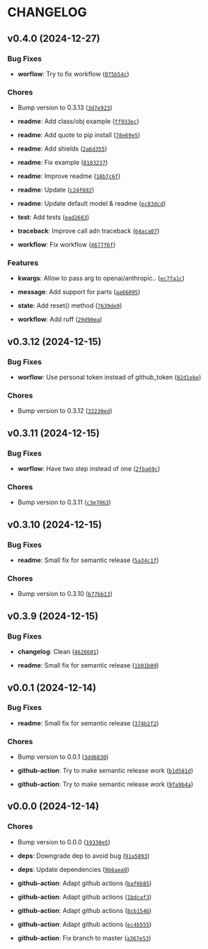 # CHANGELOG


## v0.4.0 (2024-12-27)

### Bug Fixes

- **worflow**: Try to fix workflow
  ([`075b54c`](https://github.com/BenderV/autochat/commit/075b54cdb8c3a7b45016bbc5297e8f98206d0b5a))

### Chores

- Bump version to 0.3.13
  ([`3d7e923`](https://github.com/BenderV/autochat/commit/3d7e9236495ba5e9e92dc947b4599c58a833e12a))

- **readme**: Add class/obj example
  ([`ff933ec`](https://github.com/BenderV/autochat/commit/ff933ecf110e5753cc29ebd408d5321563330198))

- **readme**: Add quote to pip install
  ([`78e69e5`](https://github.com/BenderV/autochat/commit/78e69e5af40ecdd413d86758e4b4027ecdfa1e67))

- **readme**: Add shields
  ([`2a6d355`](https://github.com/BenderV/autochat/commit/2a6d355e51cc8df866c47ab849ea9b57ce7337f2))

- **readme**: Fix example
  ([`8183237`](https://github.com/BenderV/autochat/commit/81832371a03a667712b2d982986fb8270b977518))

- **readme**: Improve readme
  ([`18b7c6f`](https://github.com/BenderV/autochat/commit/18b7c6f8e9ac907805335c03ece9c3d739f04441))

- **readme**: Update
  ([`c24f692`](https://github.com/BenderV/autochat/commit/c24f6929a1fec4140d07561f7cd1bc9abe9ab2f8))

- **readme**: Update default model & readme
  ([`ec83dcd`](https://github.com/BenderV/autochat/commit/ec83dcd60899b533258b7f18e4d14789bff8a194))

- **test**: Add tests
  ([`ead2683`](https://github.com/BenderV/autochat/commit/ead268326cb00bb3f30701bae6fdad44e0dc7554))

- **traceback**: Improve call adn traceback
  ([`64aca07`](https://github.com/BenderV/autochat/commit/64aca077d475618854904b50a3c0244bdf87d8e3))

- **workflow**: Fix workflow
  ([`4677f6f`](https://github.com/BenderV/autochat/commit/4677f6f1785e9977dab5c905ff986b0ce4456af9))

### Features

- **kwargs**: Allow to pass arg to openai/anthropic..
  ([`ec7fa1c`](https://github.com/BenderV/autochat/commit/ec7fa1cfb09997773939b746399800aaf2ed86da))

- **message**: Add support for parts
  ([`aa66095`](https://github.com/BenderV/autochat/commit/aa6609572fc1b68c77af7d524013a12b844238e4))

- **state**: Add reset() method
  ([`7639de0`](https://github.com/BenderV/autochat/commit/7639de0b9d25be3fade257acf69781127beedbed))

- **workflow**: Add ruff
  ([`29d90ea`](https://github.com/BenderV/autochat/commit/29d90ea3003831483fd7e51f0602e45b5f8ba999))


## v0.3.12 (2024-12-15)

### Bug Fixes

- **worflow**: Use personal token instead of github_token
  ([`82d1ebe`](https://github.com/BenderV/autochat/commit/82d1ebe692e642478e84a3215be97f55716f949c))

### Chores

- Bump version to 0.3.12
  ([`32230ed`](https://github.com/BenderV/autochat/commit/32230ed20e47f47f931eb3d60c12110d3d795d33))


## v0.3.11 (2024-12-15)

### Bug Fixes

- **worflow**: Have two step instead of one
  ([`2fba69c`](https://github.com/BenderV/autochat/commit/2fba69c7eb72c3619125ff539b50f3fc329df261))

### Chores

- Bump version to 0.3.11
  ([`c3e7063`](https://github.com/BenderV/autochat/commit/c3e7063bd9f06c2f463450cf9eaa34b623d72773))


## v0.3.10 (2024-12-15)

### Bug Fixes

- **readme**: Small fix for semantic release
  ([`5a34c1f`](https://github.com/BenderV/autochat/commit/5a34c1f6e1079143e2045b3067fe3ac9e00a77a2))

### Chores

- Bump version to 0.3.10
  ([`b77bb13`](https://github.com/BenderV/autochat/commit/b77bb1350f8b94d51bdd4590709017429eefbd45))


## v0.3.9 (2024-12-15)

### Bug Fixes

- **changelog**: Clean
  ([`4626601`](https://github.com/BenderV/autochat/commit/4626601d6473f85f66cbc374e7b8c037cecbfdd1))

- **readme**: Small fix for semantic release
  ([`1b01b09`](https://github.com/BenderV/autochat/commit/1b01b09b9fde5558a383cc0214d07971f0ba1e3f))


## v0.0.1 (2024-12-14)

### Bug Fixes

- **readme**: Small fix for semantic release
  ([`374b2f2`](https://github.com/BenderV/autochat/commit/374b2f2d3eeeb03a9165c17694057b09f9f6c709))

### Chores

- Bump version to 0.0.1
  ([`3dd6830`](https://github.com/BenderV/autochat/commit/3dd683033485364114683a8ab119f8b6413cd56e))

- **github-action**: Try to make semantic release work
  ([`b1d581d`](https://github.com/BenderV/autochat/commit/b1d581da63c0c3fcba8ebb77d01e7ddbaaf52f6c))

- **github-action**: Try to make semantic release work
  ([`9fa9b4a`](https://github.com/BenderV/autochat/commit/9fa9b4aade978d5124bc8b2ef812d8761b644ac7))


## v0.0.0 (2024-12-14)

### Chores

- Bump version to 0.0.0
  ([`19330e5`](https://github.com/BenderV/autochat/commit/19330e50479c1b4e480442d9d9bd27986411bb05))

- **deps**: Downgrade dep to avoid bug
  ([`91a5893`](https://github.com/BenderV/autochat/commit/91a589367d758c98fdbe548a8b51e31f7da79e90))

- **deps**: Update dependencies
  ([`9b6aea9`](https://github.com/BenderV/autochat/commit/9b6aea991a27d3637ac8cac94d7906cc7396af20))

- **github-action**: Adapt github actions
  ([`baf6b85`](https://github.com/BenderV/autochat/commit/baf6b85d6e319cf2cf766102f90d4a47978b570a))

- **github-action**: Adapt github actions
  ([`1bdcaf3`](https://github.com/BenderV/autochat/commit/1bdcaf36c6419bde9864d44695442932aa103b62))

- **github-action**: Adapt github actions
  ([`8cb154b`](https://github.com/BenderV/autochat/commit/8cb154bfdc1208e8438e4eebe98ada7e3905f011))

- **github-action**: Adapt github actions
  ([`ec4b555`](https://github.com/BenderV/autochat/commit/ec4b55546df2e1fb1ef2be49fc6b1d942ae57256))

- **github-action**: Fix branch to master
  ([`a367e53`](https://github.com/BenderV/autochat/commit/a367e537cc30a7f3165f53c9be881fbd8938034b))
